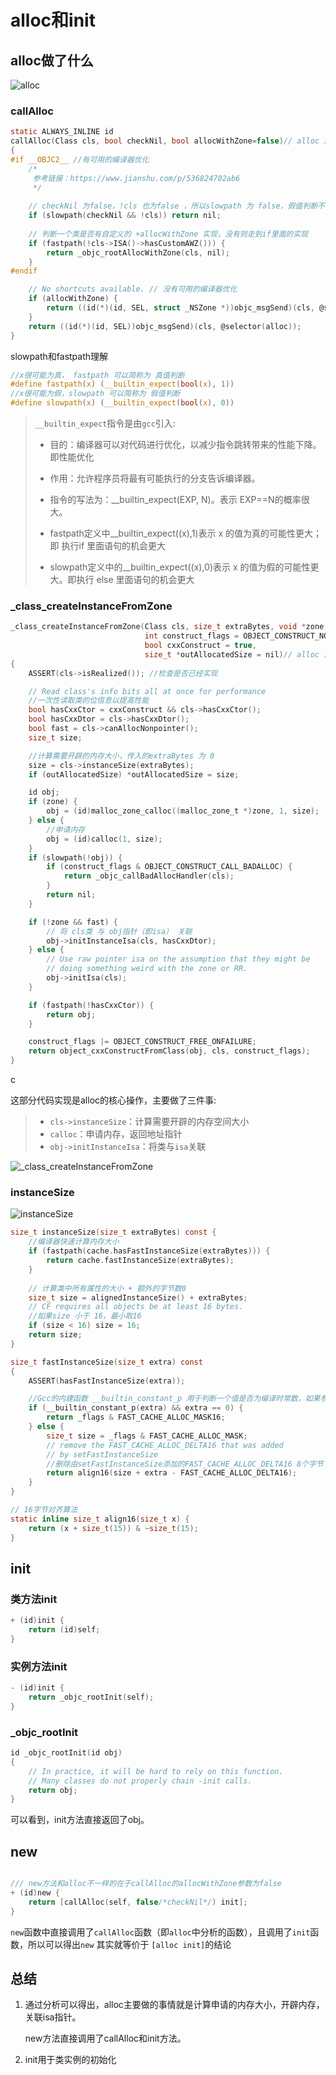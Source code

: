 # alloc和init

## alloc做了什么

![alloc](https://raw.githubusercontent.com/zpfate/ImageService/master/uPic/1720764256400)



### callAlloc

```c
static ALWAYS_INLINE id
callAlloc(Class cls, bool checkNil, bool allocWithZone=false)// alloc 源码 第三步
{
#if __OBJC2__ //有可用的编译器优化
    /*
     参考链接：https://www.jianshu.com/p/536824702ab6
     */
    
    // checkNil 为false，!cls 也为false ，所以slowpath 为 false，假值判断不会走到if里面，即不会返回nil
    if (slowpath(checkNil && !cls)) return nil;
    
    // 判断一个类是否有自定义的 +allocWithZone 实现，没有则走到if里面的实现
    if (fastpath(!cls->ISA()->hasCustomAWZ())) {
        return _objc_rootAllocWithZone(cls, nil);
    }
#endif

    // No shortcuts available. // 没有可用的编译器优化
    if (allocWithZone) {
        return ((id(*)(id, SEL, struct _NSZone *))objc_msgSend)(cls, @selector(allocWithZone:), nil);
    }
    return ((id(*)(id, SEL))objc_msgSend)(cls, @selector(alloc));
}
```



slowpath和fastpath理解

```c
//x很可能为真， fastpath 可以简称为 真值判断
#define fastpath(x) (__builtin_expect(bool(x), 1)) 
//x很可能为假，slowpath 可以简称为 假值判断
#define slowpath(x) (__builtin_expect(bool(x), 0)) 
```

> `__builtin_expect`指令是由`gcc`引入:
>
> * 目的：编译器可以对代码进行优化，以减少指令跳转带来的性能下降。即性能优化
>
> * 作用：允许程序员将最有可能执行的分支告诉编译器。
>
> * 指令的写法为：__builtin_expect(EXP, N)。表示 EXP==N的概率很大。
>
> * fastpath定义中__builtin_expect((x),1)表示 x 的值为真的可能性更大；即 执行if 里面语句的机会更大
>
> * slowpath定义中的__builtin_expect((x),0)表示 x 的值为假的可能性更大。即执行 else 里面语句的机会更大



### _class_createInstanceFromZone

```c
_class_createInstanceFromZone(Class cls, size_t extraBytes, void *zone,
                              int construct_flags = OBJECT_CONSTRUCT_NONE,
                              bool cxxConstruct = true,
                              size_t *outAllocatedSize = nil)// alloc 源码 第五步
{
    ASSERT(cls->isRealized()); //检查是否已经实现

    // Read class's info bits all at once for performance
    //一次性读取类的位信息以提高性能
    bool hasCxxCtor = cxxConstruct && cls->hasCxxCtor();
    bool hasCxxDtor = cls->hasCxxDtor();
    bool fast = cls->canAllocNonpointer();
    size_t size;

    //计算需要开辟的内存大小，传入的extraBytes 为 0
    size = cls->instanceSize(extraBytes);
    if (outAllocatedSize) *outAllocatedSize = size;

    id obj;
    if (zone) {
        obj = (id)malloc_zone_calloc((malloc_zone_t *)zone, 1, size);
    } else {
        //申请内存
        obj = (id)calloc(1, size);
    }
    if (slowpath(!obj)) {
        if (construct_flags & OBJECT_CONSTRUCT_CALL_BADALLOC) {
            return _objc_callBadAllocHandler(cls);
        }
        return nil;
    }

    if (!zone && fast) {
        // 将 cls类 与 obj指针（即isa） 关联
        obj->initInstanceIsa(cls, hasCxxDtor);
    } else {
        // Use raw pointer isa on the assumption that they might be
        // doing something weird with the zone or RR.
        obj->initIsa(cls);
    }

    if (fastpath(!hasCxxCtor)) {
        return obj;
    }

    construct_flags |= OBJECT_CONSTRUCT_FREE_ONFAILURE;
    return object_cxxConstructFromClass(obj, cls, construct_flags);
}
```

c

这部分代码实现是alloc的核心操作，主要做了三件事:

>- `cls->instanceSize`：计算需要开辟的内存空间大小
>- `calloc`：申请内存，返回地址指针
>- `obj->initInstanceIsa`：将类与`isa`关联

![_class_createInstanceFromZone](https://raw.githubusercontent.com/zpfate/ImageService/master/uPic/1720764722652)



### instanceSize

![instanceSize](https://raw.githubusercontent.com/zpfate/ImageService/master/uPic/1720765326791)

```c
size_t instanceSize(size_t extraBytes) const {
    //编译器快速计算内存大小
    if (fastpath(cache.hasFastInstanceSize(extraBytes))) {
        return cache.fastInstanceSize(extraBytes);
    }
    
    // 计算类中所有属性的大小 + 额外的字节数0
    size_t size = alignedInstanceSize() + extraBytes;
    // CF requires all objects be at least 16 bytes.
    //如果size 小于 16，最小取16
    if (size < 16) size = 16;
    return size;
}
```

```c
size_t fastInstanceSize(size_t extra) const
{
    ASSERT(hasFastInstanceSize(extra));

    //Gcc的内建函数 __builtin_constant_p 用于判断一个值是否为编译时常数，如果参数EXP 的值是常数，函数返回 1，否则返回 0
    if (__builtin_constant_p(extra) && extra == 0) {
        return _flags & FAST_CACHE_ALLOC_MASK16;
    } else {
        size_t size = _flags & FAST_CACHE_ALLOC_MASK;
        // remove the FAST_CACHE_ALLOC_DELTA16 that was added
        // by setFastInstanceSize
        //删除由setFastInstanceSize添加的FAST_CACHE_ALLOC_DELTA16 8个字节
        return align16(size + extra - FAST_CACHE_ALLOC_DELTA16);
    }
}
```

```c
// 16字节对齐算法
static inline size_t align16(size_t x) {
    return (x + size_t(15)) & ~size_t(15);
}
```

## init

### 类方法init

```c
+ (id)init {
    return (id)self;
}
```

### 实例方法init

```c
- (id)init {
    return _objc_rootInit(self);
}
```

### _objc_rootInit

```c
id _objc_rootInit(id obj)
{
    // In practice, it will be hard to rely on this function.
    // Many classes do not properly chain -init calls.
    return obj;
}
```

可以看到，init方法直接返回了obj。

## new

```c

/// new方法和alloc不一样的在于callAlloc的allocWithZone参数为false
+ (id)new {
    return [callAlloc(self, false/*checkNil*/) init];
}
```

`new`函数中直接调用了`callAlloc`函数（即`alloc`中分析的函数），且调用了`init`函数，所以可以得出`new` 其实就等价于 `[alloc init]`的结论

## 总结

1. 通过分析可以得出，alloc主要做的事情就是计算申请的内存大小，开辟内存，关联isa指针。

   new方法直接调用了callAlloc和init方法。

2. init用于类实例的初始化



